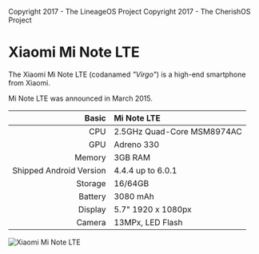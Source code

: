 Copyright 2017 - The LineageOS Project
Copyright 2017 - The CherishOS Project

Xiaomi Mi Note LTE
==============
The Xiaomi Mi Note LTE (codanamed _"Virgo"_) is a high-end smartphone from Xiaomi.

Mi Note LTE was announced in March 2015.

Basic   | Mi Note LTE
-------:|:---------------------------------
CPU     | 2.5GHz Quad-Core MSM8974AC
GPU     |Adreno 330
Memory  | 3GB RAM
Shipped Android Version | 4.4.4 up to 6.0.1 
Storage | 16/64GB
Battery | 3080 mAh
Display | 5.7" 1920 x 1080px
Camera  | 13MPx, LED Flash

![Xiaomi Mi Note LTE](http://imgqn.koudaitong.com/upload_files/2015/03/25/Fk0w6jE7YJippqeNOCVHLQafLp6v.jpg!730x0.jpg "Xiaomi Mi Note LTE in white")
